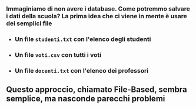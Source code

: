 ### Immaginiamo di non avere i database. Come potremmo salvare i dati della scuola? La prima idea che ci viene in mente è usare dei semplici file

<VSpace space="8"/>

<v-click>

- ### Un file `studenti.txt` con l'elenco degli studenti
<VSpace space="4"/>

- ### Un file `voti.csv` con tutti i voti
<VSpace space="4"/>

- ### Un file `docenti.txt` con l'elenco dei professori
</v-click>

<VSpace space="16"/>

<v-click>

## Questo approccio, chiamato <Alert>File-Based</Alert>, sembra semplice, ma nasconde parecchi problemi
</v-click>

